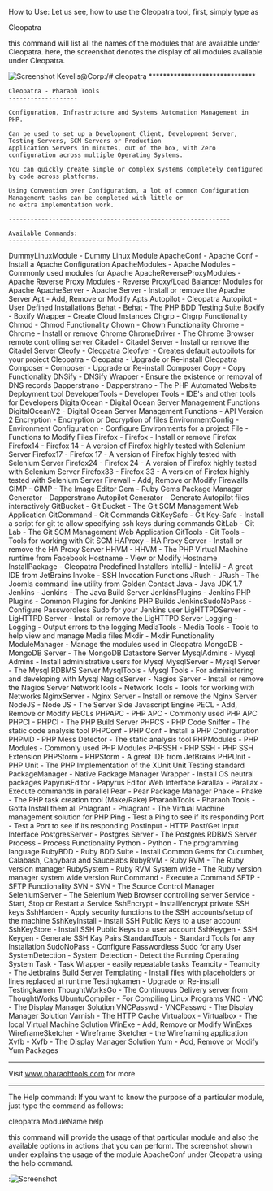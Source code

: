 How to Use:
Let us see, how to use the Cleopatra tool, 
first, simply type as 

Cleopatra

this command will list all the names of the modules that are available under Cleopatra.
here, the screenshot denotes the display of all modules available under Cleopatra.


![Screenshot](img/cleopatra_help.png)
    Kevells@Corp:/# cleopatra 
    ******************************


    Cleopatra - Pharaoh Tools
    -------------------

    Configuration, Infrastructure and Systems Automation Management in PHP.

    Can be used to set up a Development Client, Development Server, Testing Servers, SCM Servers or Production
    Application Servers in minutes, out of the box, with Zero configuration across multiple Operating Systems.

    You can quickly create simple or complex systems completely configured by code across platforms.

    Using Convention over Configuration, a lot of common Configuration Management tasks can be completed with little or
    no extra implementation work.

    -------------------------------------------------------------

    Available Commands:
    ---------------------------------------

DummyLinuxModule - Dummy Linux Module
ApacheConf - Apache Conf - Install a Apache Configuration
ApacheModules - Apache Modules - Commonly used modules for Apache
ApacheReverseProxyModules - Apache Reverse Proxy Modules - Reverse Proxy/Load Balancer Modules for Apache
ApacheServer - Apache Server - Install or remove the Apache Server
Apt - Add, Remove or Modify Apts
Autopilot - Cleopatra Autopilot - User Defined Installations
Behat - Behat - The PHP BDD Testing Suite
Boxify - Boxify Wrapper - Create Cloud Instances
Chgrp - Chgrp Functionality
Chmod - Chmod Functionality
Chown - Chown Functionality
Chrome - Chrome - Install or remove Chrome
ChromeDriver - The Chrome Browser remote controlling server
Citadel - Citadel Server - Install or remove the Citadel Server
Cleofy - Cleopatra Cleofyer - Creates default autopilots for your project
Cleopatra - Cleopatra - Upgrade or Re-install Cleopatra
Composer - Composer - Upgrade or Re-install Composer
Copy - Copy Functionality
DNSify - DNSify Wrapper - Ensure the existence or removal of DNS records
Dapperstrano - Dapperstrano - The PHP Automated Website Deployment tool
DeveloperTools - Developer Tools - IDE's and other tools for Developers
DigitalOcean - Digital Ocean Server Management Functions
DigitalOceanV2 - Digital Ocean Server Management Functions - API Version 2
Encryption - Encryption or Decryption of files
EnvironmentConfig - Environment Configuration - Configure Environments for a project
File - Functions to Modify Files
Firefox - Firefox - Install or remove Firefox
Firefox14 - Firefox 14 - A version of Firefox highly tested with Selenium Server
Firefox17 - Firefox 17 - A version of Firefox highly tested with Selenium Server
Firefox24 - Firefox 24 - A version of Firefox highly tested with Selenium Server
Firefox33 - Firefox 33 - A version of Firefox highly tested with Selenium Server
Firewall - Add, Remove or Modify Firewalls
GIMP - GIMP - The Image Editor
Gem - Ruby Gems Package Manager
Generator - Dapperstrano Autopilot Generator - Generate Autopilot files interactively
GitBucket - Git Bucket - The Git SCM Management Web Application
GitCommand - Git Commands
GitKeySafe - Git Key-Safe - Install a script for git to allow specifying ssh keys during commands
GitLab - Git Lab - The Git SCM Management Web Application
GitTools - Git Tools - Tools for working with Git SCM
HAProxy - HA Proxy Server - Install or remove the HA Proxy Server
HHVM - HHVM - The PHP Virtual Machine runtime from Facebook
Hostname - View or Modify Hostname
InstallPackage - Cleopatra Predefined Installers
IntelliJ - IntelliJ - A great IDE from JetBrains
Invoke - SSH Invocation Functions
JRush - JRush - The Joomla command line utility from Golden Contact
Java - Java JDK 1.7
Jenkins - Jenkins - The Java Build Server
JenkinsPlugins - Jenkins PHP Plugins - Common Plugins for Jenkins PHP Builds
JenkinsSudoNoPass - Configure Passwordless Sudo for your Jenkins user
LigHTTPDServer - LigHTTPD Server - Install or remove the LigHTTPD Server
Logging - Logging - Output errors to the logging
MediaTools - Media Tools - Tools to help view and manage Media files
Mkdir - Mkdir Functionality
ModuleManager - Manage the modules used in Cleopatra
MongoDB - MongoDB Server - The MongoDB Datastore Server
MysqlAdmins - Mysql Admins - Install administrative users for Mysql
MysqlServer - Mysql Server - The Mysql RDBMS Server
MysqlTools - Mysql Tools - For administering and developing with Mysql
NagiosServer - Nagios Server - Install or remove the Nagios Server
NetworkTools - Network Tools - Tools for working with Networks
NginxServer - Nginx Server - Install or remove the Nginx Server
NodeJS - Node JS - The Server Side Javascript Engine
PECL - Add, Remove or Modify PECLs
PHPAPC - PHP APC - Commonly used PHP APC
PHPCI - PHPCI - The PHP Build Server
PHPCS - PHP Code Sniffer - The static code analysis tool
PHPConf - PHP Conf - Install a PHP Configuration
PHPMD - PHP Mess Detector - The static analysis tool
PHPModules - PHP Modules - Commonly used PHP Modules
PHPSSH - PHP SSH - PHP SSH Extension
PHPStorm - PHPStorm - A great IDE from JetBrains
PHPUnit - PHP Unit - The PHP Implementation of the XUnit Unit Testing standard
PackageManager - Native Package Manager Wrapper - Install OS neutral packages
PapyrusEditor - Papyrus Editor Web Interface
Parallax - Parallax - Execute commands in parallel
Pear - Pear Package Manager
Phake - Phake - The PHP task creation tool (Make/Rake)
PharaohTools - Pharaoh Tools - Gotta Install them all
Phlagrant - Phlagrant - The Virtual Machine management solution for PHP
Ping - Test a Ping to see if its responding
Port - Test a Port to see if its responding
PostInput - HTTP Post/Get Input Interface
PostgresServer - Postgres Server - The Postgres RDBMS Server
Process - Process Functionality
Python - Python - The programming language
RubyBDD - Ruby BDD Suite - Install Common Gems for Cucumber, Calabash, Capybara and Saucelabs
RubyRVM - Ruby RVM - The Ruby version manager
RubySystem - Ruby RVM System wide - The Ruby version manager system wide version
RunCommand - Execute a Command
SFTP - SFTP Functionality
SVN - SVN - The Source Control Manager
SeleniumServer - The Selenium Web Browser controlling server
Service - Start, Stop or Restart a Service
SshEncrypt - Install/encrypt private SSH keys
SshHarden - Apply security functions to the SSH accounts/setup of the machine
SshKeyInstall - Install SSH Public Keys to a user account
SshKeyStore - Install SSH Public Keys to a user account
SshKeygen - SSH Keygen - Generate SSH Kay Pairs
StandardTools - Standard Tools for any Installation
SudoNoPass - Configure Passwordless Sudo for any User
SystemDetection - System Detection - Detect the Running Operating System
Task - Task Wrapper - easily repeatable tasks
Teamcity - Teamcity - The Jetbrains Build Server
Templating - Install files with placeholders or lines replaced at runtime
Testingkamen - Upgrade or Re-install Testingkamen
ThoughtWorksGo - The Continuous Delivery server from ThoughtWorks
UbuntuCompiler - For Compiling Linux Programs
VNC - VNC - The Display Manager Solution
VNCPasswd - VNCPasswd - The Display Manager Solution
Varnish - The HTTP Cache
Virtualbox - Virtualbox - The local Virtual Machine Solution
WinExe - Add, Remove or Modify WinExes
WireframeSketcher - Wireframe Sketcher - the Wireframing application
Xvfb - Xvfb - The Display Manager Solution
Yum - Add, Remove or Modify Yum Packages

---------------------------------------
Visit www.pharaohtools.com for more
******************************


The Help command:
If you want to know the purpose of a particular module, just type the command as follows:

cleopatra ModuleName help

this command will provide the usage of that particular module and also the available options in actions that you can perform.
The screenshot shown under explains the usage of the module ApacheConf under Cleopatra using the help command.

:![Screenshot](img/cleopatra_module_help.png)

